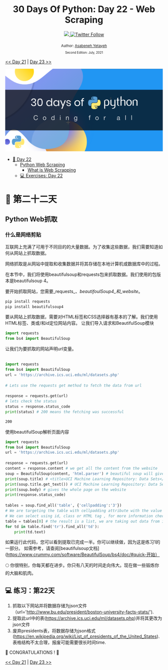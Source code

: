 <div align="center">
  <h1> 30 Days Of Python: Day 22 - Web Scraping </h1>
  <a class="header-badge" target="_blank" href="https://www.linkedin.com/in/asabeneh/">
  <img src="https://img.shields.io/badge/style--5eba00.svg?label=LinkedIn&logo=linkedin&style=social">
  </a>
  <a class="header-badge" target="_blank" href="https://twitter.com/Asabeneh">
  <img alt="Twitter Follow" src="https://img.shields.io/twitter/follow/asabeneh?style=social">
  </a>

<sub>Author:
<a href="https://www.linkedin.com/in/asabeneh/" target="_blank">Asabeneh Yetayeh</a><br>
<small> Second Edition: July, 2021</small>
</sub>
</div>

[<< Day 21](../21_Day_Classes_and_objects/21_classes_and_objects.md) | [Day 23 >>](../23_Day_Virtual_environment/23_virtual_environment.md)

![30DaysOfPython](../images/30DaysOfPython_banner3@2x.png)

- [📘 Day 22](#-day-22)
  - [Python Web Scraping](#python-web-scraping)
    - [What is Web Scrapping](#what-is-web-scrapping)
  - [💻 Exercises: Day 22](#-exercises-day-22)

# 📘 第二十二天

## Python Web抓取

### 什么是网络剪贴

互联网上充满了可用于不同目的的大量数据。为了收集这些数据，我们需要知道如何从网站上抓取数据。

网络抓取是从网站中提取和收集数据并将其存储在本地计算机或数据库中的过程。

在本节中，我们将使用beautifulsoup和requests包来抓取数据。我们使用的包版本是beautifulsoup 4。

要开始抓取网站，您需要_requests_、_beautifoulSoup4_和_website_。

```sh
pip install requests
pip install beautifulsoup4
```

要从网站上抓取数据，需要对HTML标签和CSS选择器有基本的了解。我们使用HTML标签、类或/和id定位网站内容。
让我们导入请求和BeautifulSoup模块

```py
import requests
from bs4 import BeautifulSoup
```

让我们为要抓取的网站声明url变量。

```py

import requests
from bs4 import BeautifulSoup
url = 'https://archive.ics.uci.edu/ml/datasets.php'

# Lets use the requests get method to fetch the data from url

response = requests.get(url)
# lets check the status
status = response.status_code
print(status) # 200 means the fetching was successful
```

```sh
200
```

使用beautifulSoup解析页面内容

```py
import requests
from bs4 import BeautifulSoup
url = 'https://archive.ics.uci.edu/ml/datasets.php'

response = requests.get(url)
content = response.content # we get all the content from the website
soup = BeautifulSoup(content, 'html.parser') # beautiful soup will give a chance to parse
print(soup.title) # <title>UCI Machine Learning Repository: Data Sets</title>
print(soup.title.get_text()) # UCI Machine Learning Repository: Data Sets
print(soup.body) # gives the whole page on the website
print(response.status_code)

tables = soup.find_all('table', {'cellpadding':'3'})
# We are targeting the table with cellpadding attribute with the value of 3
# We can select using id, class or HTML tag , for more information check the beautifulsoup doc
table = tables[0] # the result is a list, we are taking out data from it
for td in table.find('tr').find_all('td'):
    print(td.text)
```

如果运行此代码，您可以看到提取已完成一半。你可以继续做，因为这是练习1的一部分。
如需参考，请查阅[beautifulsoup文档](https://www.crummy.com/software/BeautifulSoup/bs4/doc/#quick-开始）

🌕 你很特别，你每天都在进步。你只有八天的时间走向伟大。现在做一些锻炼你的大脑和肌肉。

## 💻 练习：第22天

1. 抓取以下网站并将数据存储为json文件（url='http://www.bu.edu/president/boston-university-facts-stats/').
2. 提取此url中的表(https://archive.ics.uci.edu/ml/datasets.php)并将其更改为json文件
3. 废弃presidents表，将数据存储为json格式(https://en.wikipedia.org/wiki/List_of_presidents_of_the_United_States). 表格结构不太合理，报废可能需要很长时间time.

🎉 CONGRATULATIONS ! 🎉

[<< Day 21](../21_Day_Web_scraping/21_class_and_object.md) | [Day 23 >>](../23_Day_Virtual_environment/23_virtual_environment.md)
